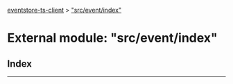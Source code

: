 [eventstore-ts-client](../README.md) > ["src/event/index"](../modules/_src_event_index_.md)

# External module: "src/event/index"

## Index

---


